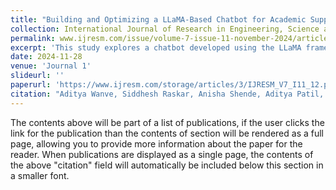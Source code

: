 ```yaml
---
title: "Building and Optimizing a LLaMA-Based Chatbot for Academic Support"
collection: International Journal of Research in Engineering, Science and Management (Volume 7, Issue 11, November 2024)
permalink: www.ijresm.com/issue/volume-7-issue-11-november-2024/article/view-25/
excerpt: 'This study explores a chatbot developed using the LLaMA framework, specifically tailored to address academic queries at VIIT. To generate contextually appropriate responses, the system integrates information from MongoDB using a combination of embedding techniques and tools from Hugging Face. By leveraging MongoDB, the chatbot retrieves relevant institute-related information and produces clear and coherent answers through carefully fine-tuned LLaMA models. To evaluate the effectiveness of different models in delivering accurate and pertinent responses, a comparative analysis is conducted. This chatbot aims to assist students in real-time, enhancing communication with the institution and facilitating a smoother, more efficient user experience.'
date: 2024-11-28
venue: 'Journal 1'
slideurl: ''
paperurl: 'https://www.ijresm.com/storage/articles/3/IJRESM_V7_I11_12.pdf'
citation: "Aditya Wanve, Siddhesh Raskar, Anisha Shende, Aditya Patil, Anuratan Bahadure, Manisha Mali, 'Building and Optimizing a LLaMA-Based Chatbot for Academic Support,' in International Journal of Research in Engineering, Science and Management, vol. 7, no. 11, pp. 52-56, November 2024."
---
```


The contents above will be part of a list of publications, if the user clicks the link for the publication than the contents of section will be rendered as a full page, allowing you to provide more information about the paper for the reader. When publications are displayed as a single page, the contents of the above "citation" field will automatically be included below this section in a smaller font.
